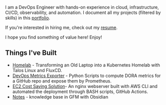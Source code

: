 I am a DevOps Engineer with hands-on experience in cloud, infrastructure, CI/CD, observability, and automation. I document all my projects (filtered by skills) in this [portfolio](http://rwxahmad.com/projects).

If you're interested in hiring me, check out my [resume](http://rwxahmad.com/resume).

I hope you find something of value here! Enjoy!

## Things I've Built
- [Homelab](https://github.com/rwxahmad) - Transforming an Old Laptop into a Kubernetes Homelab with Talos Linux and FluxCD.
- [DevOps Metrics Exporter](https://github.com/rwxahmad) - Python Scripts to compute DORA metrics for a GitHub repo and expose them by Prometheus.
- [EC2 Cost Saving Solution](https://github.com/rwxahmad)- An nginx webserver built with AWS CLI and automated the deployment through BASH scripts, GitHub Actions.
- [Notes](https://github.com/rwxahmad) - knowledge base in GFM with Obsidian
